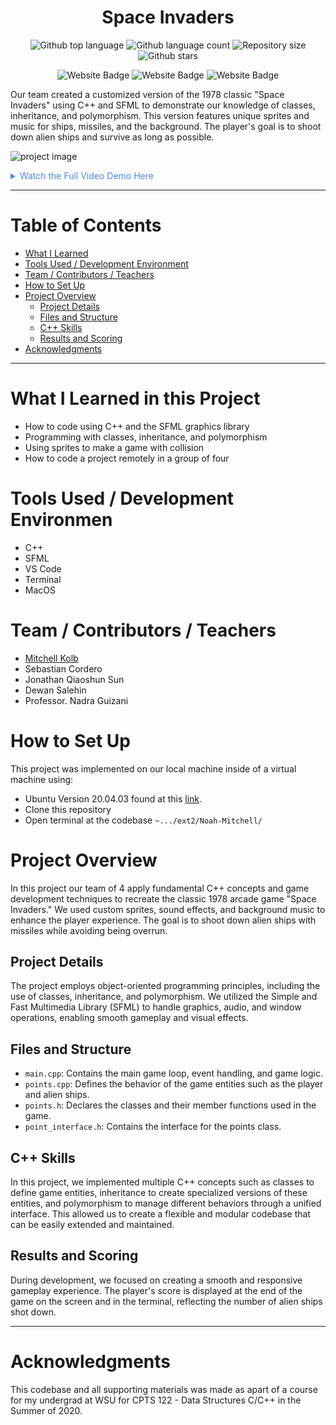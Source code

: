 
<h1 align="center">Space Invaders</h1>

<p align="center">
  <img alt="Github top language" src="https://img.shields.io/github/languages/top/mitchellkolb/space-invaders?color=76A738">

  <img alt="Github language count" src="https://img.shields.io/github/languages/count/mitchellkolb/space-invaders?color=76A738">

  <img alt="Repository size" src="https://img.shields.io/github/repo-size/mitchellkolb/space-invaders?color=76A738">

  <img alt="Github stars" src="https://img.shields.io/github/stars/mitchellkolb/space-invaders?color=76A738" />
</p>

<p align="center">
<img
    src="https://img.shields.io/badge/C++-00599C?style=for-the-badge&logo=cplusplus&logoColor=white"
    alt="Website Badge" />
<img
    src="https://img.shields.io/badge/SFML-76A738?style=for-the-badge&logo=sfml&logoColor=white"
    alt="Website Badge" />
<img
    src="https://img.shields.io/badge/MacOS-000000?style=for-the-badge&logo=apple&logoColor=white"
    alt="Website Badge" />
</p>


Our team created a customized version of the 1978 classic "Space Invaders" using C++ and SFML to demonstrate our knowledge of classes, inheritance, and polymorphism. This version features unique sprites and music for ships, missiles, and the background. The player's goal is to shoot down alien ships and survive as long as possible.

![project image](resources/space-invaders-highlight.gif)

<details>
<summary style="color:#5087dd">Watch the Full Video Demo Here</summary>

[![Full Video Demo Here](https://img.youtube.com/vi/0veC2d0xlrk/0.jpg)](https://www.youtube.com/watch?v=0veC2d0xlrk)

</details>

---


# Table of Contents
- [What I Learned](#what-i-learned-in-this-project)
- [Tools Used / Development Environment](#tools-used--development-environment)
- [Team / Contributors / Teachers](#team--contributors--teachers)
- [How to Set Up](#how-to-set-up)
- [Project Overview](#project-overview)
  - [Project Details](#project-details)
  - [Files and Structure](#files-and-structure)
  - [C++ Skills](#c-skills)
  - [Results and Scoring](#results-and-scoring)
- [Acknowledgments](#acknowledgments)

---

# What I Learned in this Project
- How to code using C++ and the SFML graphics library
- Programming with classes, inheritance, and polymorphism
- Using sprites to make a game with collision
- How to code a project remotely in a group of four



# Tools Used / Development Environmen
- C++
- SFML
- VS Code
- Terminal
- MacOS





# Team / Contributors / Teachers
- [Mitchell Kolb](https://github.com/mitchellkolb)
- Sebastian Cordero
- Jonathan Qiaoshun Sun
- Dewan Salehin
- Professor. Nadra Guizani







# How to Set Up
This project was implemented on our local machine inside of a virtual machine using:
- Ubuntu Version 20.04.03 found at this [link](http://lt.releases.ubuntu.com/20.04.3/).
- Clone this repository 
- Open terminal at the codebase `~.../ext2/Noah-Mitchell/`





# Project Overview
In this project our team of 4 apply fundamental C++ concepts and game development techniques to recreate the classic 1978 arcade game "Space Invaders." We used custom sprites, sound effects, and background music to enhance the player experience. The goal is to shoot down alien ships with missiles while avoiding being overrun.

## Project Details
The project employs object-oriented programming principles, including the use of classes, inheritance, and polymorphism. We utilized the Simple and Fast Multimedia Library (SFML) to handle graphics, audio, and window operations, enabling smooth gameplay and visual effects.

## Files and Structure
- `main.cpp`: Contains the main game loop, event handling, and game logic.
- `points.cpp`: Defines the behavior of the game entities such as the player and alien ships.
- `points.h`: Declares the classes and their member functions used in the game.
- `point_interface.h`: Contains the interface for the points class.

## C++ Skills
In this project, we implemented multiple C++ concepts such as classes to define game entities, inheritance to create specialized versions of these entities, and polymorphism to manage different behaviors through a unified interface. This allowed us to create a flexible and modular codebase that can be easily extended and maintained.

## Results and Scoring
During development, we focused on creating a smooth and responsive gameplay experience. The player's score is displayed at the end of the game on the screen and in the terminal, reflecting the number of alien ships shot down.





--- 
# Acknowledgments
This codebase and all supporting materials was made as apart of a course for my undergrad at WSU for CPTS 122 - Data Structures C/C++ in the Summer of 2020. 

